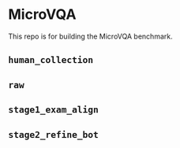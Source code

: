 # MicroVQA
This repo is for building the MicroVQA benchmark.

## `human_collection`
## `raw`
## `stage1_exam_align` 
## `stage2_refine_bot`

